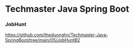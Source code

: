# Techmaster Java Spring Boot

### JobHunt

https://github.com/theduonghn/Techmaster-Java-SpringBoot/tree/main/05/JobHuntB2
